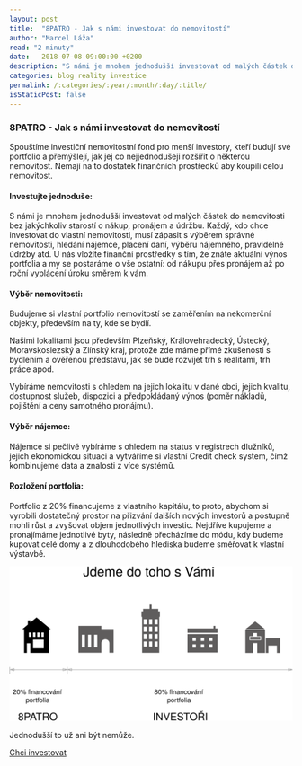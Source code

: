 ```yaml
---
layout: post
title:  "8PATRO - Jak s námi investovat do nemovitostí"
author: "Marcel Láža"
read: "2 minuty"
date:   2018-07-08 09:00:00 +0200
description: "S námi je mnohem jednodušší investovat od malých částek do nemovitosti bez jakýchkoliv starostí o nákup, pronájem a údržbu."
categories: blog reality investice
permalink: /:categories/:year/:month/:day/:title/
isStaticPost: false
---
```


### 8PATRO - Jak s námi investovat do nemovitostí

Spouštíme investiční nemovitostní fond pro menší investory, kteří budují své portfolio a přemýšlejí, jak jej co nejjednodušeji rozšířit o některou nemovitost.  Nemají na to dostatek finančních prostředků aby koupili celou nemovitost.

#### Investujte jednoduše:

S námi je mnohem jednodušší investovat od malých částek do nemovitosti bez jakýchkoliv starostí o nákup, pronájem a údržbu. Každý, kdo chce investovat do vlastní nemovitosti, musí zápasit s výběrem správné nemovitosti, hledání nájemce, placení daní, výběru nájemného, pravidelné údržby atd. U nás vložíte finanční prostředky s tím, že znáte aktuální výnos portfolia a my se postaráme o vše ostatní: od nákupu přes pronájem až po roční vyplácení úroku směrem k vám.



#### Výběr nemovitosti:

Budujeme si vlastní portfolio nemovitostí se zaměřením na nekomerční objekty, především na ty, kde se bydlí.

Našimi lokalitami jsou především Plzeňský, Královehradecký, Ústecký, Moravskoslezský a Zlínský kraj, protože zde máme přímé zkušenosti s bydlením a ověřenou představu, jak se bude rozvíjet trh s realitami, trh práce apod.

Vybíráme nemovitosti s ohledem na jejich lokalitu v dané obci, jejich kvalitu, dostupnost služeb, dispozici a předpokládaný výnos (poměr nákladů, pojištění a ceny samotného pronájmu).

#### Výběr nájemce:

Nájemce si pečlivě vybíráme s ohledem na status v registrech dlužníků, jejich ekonomickou situaci a vytváříme si vlastní Credit check system, čímž kombinujeme data a znalosti z více systémů.

#### Rozložení portfolia:

Portfolio z 20% financujeme z vlastního kapitálu, to proto, abychom si vyrobili dostatečný prostor na přizvání dalších nových investorů a postupně mohli růst a zvyšovat objem jednotlivých investic. Nejdříve kupujeme a pronajímáme jednotlivé byty, následně přecházíme do módu, kdy budeme kupovat celé domy a z dlouhodobého hlediska budeme směřovat k vlastní výstavbě.


![Rozložení portfolia](/assets/articles/portfolio.svg "Rozložení portfolia")    



<div class="row section">
    <div class="col col-md-12 text-center">
        <p>Jednodušší to už ani být nemůže.</p>
        <a href="/chci-investovat/" class="btn btn-dark btn-lg cta" role="button" aria-pressed="true">Chci investovat</a>
    </div>
</div>